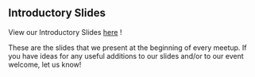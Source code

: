 ## Introductory Slides


View our Introductory Slides [here](https://docs.google.com/presentation/d/13GfId9EWCNKT63cgc718jcEgDKWKYIiyLrgH-Izziq0/edit?usp=sharing) !

These are the slides that we present at the beginning of every meetup. If you have ideas for any useful additions to our slides and/or to our event welcome, let us know!
